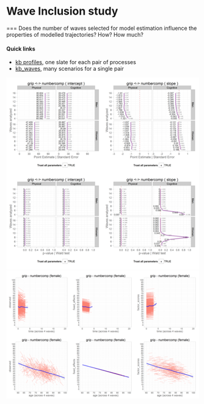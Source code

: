 # Wave Inclusion study
===
Does the number of waves selected for model estimation influence the properties of modelled trajectories? How? How much? 

#### Quick links
* [kb profiles][kb_profiles], one slate for each pair of processes
* [kb_waves][kb_waves], many scenarios for a single pair



[kb_profiles]:https://github.com/IALSA/wave-inclusion/blob/master/reports/kb_profiles/kb_profiles.md
[kb_waves]:https://github.com/IALSA/wave-inclusion/blob/master/reports/kb_fans_waves/kb_fans_waves.md

![profile](https://raw.githubusercontent.com/IALSA/wave-inclusion/master/reports/kb_fans_waves/grip_numbercomp/grip_numbercomp-1.png)
![waves](https://raw.githubusercontent.com/IALSA/wave-inclusion/master/reports/kb_fans_waves/grip_numbercomp/grip(X)_numbercomp_women.gif)


